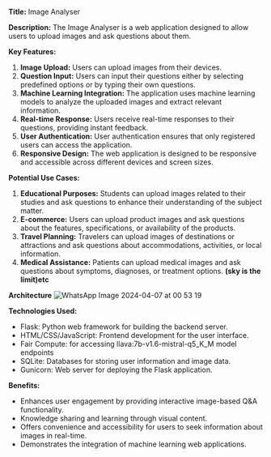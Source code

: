 **Title:** Image Analyser

**Description:**
The Image Analyser is a web application designed to allow users to upload images and ask questions about them.

**Key Features:**
1. **Image Upload:** Users can upload images from their devices.
2. **Question Input:** Users can input their questions either by selecting predefined options or by typing their own questions.
3. **Machine Learning Integration:** The application uses machine learning models to analyze the uploaded images and extract relevant information.
5. **Real-time Response:** Users receive real-time responses to their questions, providing instant feedback.
6. **User Authentication:** User authentication ensures that only registered users can access the application.
7. **Responsive Design:** The web application is designed to be responsive and accessible across different devices and screen sizes.

**Potential Use Cases:**
1. **Educational Purposes:** Students can upload images related to their studies and ask questions to enhance their understanding of the subject matter.
2. **E-commerce:** Users can upload product images and ask questions about the features, specifications, or availability of the products.
3. **Travel Planning:** Travelers can upload images of destinations or attractions and ask questions about accommodations, activities, or local information.
4. **Medical Assistance:** Patients can upload medical images and ask questions about symptoms, diagnoses, or treatment options.
**(sky is the limit)etc**

**Architecture**
![WhatsApp Image 2024-04-07 at 00 53 19](https://github.com/ankur0904/fair-compute-hackathon/assets/98346896/1b56043e-44a8-4078-b2bf-d7516da769c0)


**Technologies Used:**
- Flask: Python web framework for building the backend server.
- HTML/CSS/JavaScript: Frontend development for the user interface.
- Fair Compute: for accessing llava:7b-v1.6-mistral-q5_K_M model endpoints
- SQLite: Databases for storing user information and image data.
- Gunicorn: Web server for deploying the Flask application.

**Benefits:**
- Enhances user engagement by providing interactive image-based Q&A functionality.
- Knowledge sharing and learning through visual content.
- Offers convenience and accessibility for users to seek information about images in real-time.
- Demonstrates the integration of machine learning web applications.

